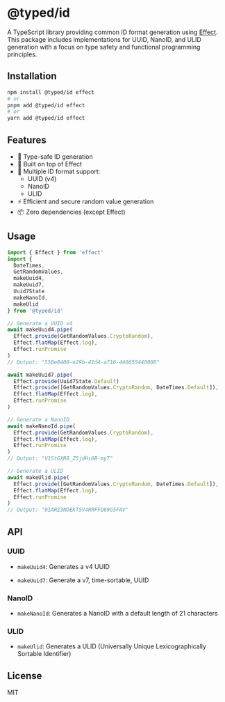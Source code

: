 # @typed/id

A TypeScript library providing common ID format generation using [Effect](https://effect.website/). This package includes implementations for UUID, NanoID, and ULID generation with a focus on type safety and functional programming principles.

## Installation

```bash
npm install @typed/id effect
# or
pnpm add @typed/id effect
# or
yarn add @typed/id effect
```

## Features

- 🎯 Type-safe ID generation
- 🔧 Built on top of Effect
- 🎨 Multiple ID format support:
  - UUID (v4)
  - NanoID
  - ULID
- ⚡ Efficient and secure random value generation
- 📦 Zero dependencies (except Effect)

## Usage

```typescript
import { Effect } from 'effect'
import { 
  DateTimes, 
  GetRandomValues, 
  makeUuid4, 
  makeUuid7,
  Uuid7State
  makeNanoId, 
  makeUlid 
} from '@typed/id'

// Generate a UUID v4
await makeUuid4.pipe(
  Effect.provide(GetRandomValues.CryptoRandom),
  Effect.flatMap(Effect.log),
  Effect.runPromise
)
// Output: "550e8400-e29b-41d4-a716-446655440000"

await makeUuid7.pipe(
  Effect.provide(Uuid7State.Default)
  Effect.provide([GetRandomValues.CryptoRandom, DateTimes.Default]),
  Effect.flatMap(Effect.log),
  Effect.runPromise
)

// Generate a NanoID
await makeNanoId.pipe(
  Effect.provide(GetRandomValues.CryptoRandom),
  Effect.flatMap(Effect.log),
  Effect.runPromise
)
// Output: "V1StGXR8_Z5jdHi6B-myT"

// Generate a ULID
await makeUlid.pipe(
  Effect.provide([GetRandomValues.CryptoRandom, DateTimes.Default]),
  Effect.flatMap(Effect.log),
  Effect.runPromise
)
// Output: "01ARZ3NDEKTSV4RRFFQ69G5FAV"
```

## API

### UUID

- `makeUuid4`: Generates a v4 UUID

- `makeUuid7`: Generate a v7, time-sortable, UUID

### NanoID

- `makeNanoId`: Generates a NanoID with a default length of 21 characters

### ULID

- `makeUlid`: Generates a ULID (Universally Unique Lexicographically Sortable Identifier)

## License

MIT
